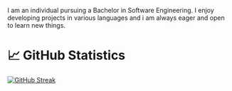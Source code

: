 I am an individual pursuing a Bachelor in Software Engineering. I enjoy developing projects in various languages and i am always eager and open to learn new things.

# 📈 GitHub Statistics
[![GitHub Streak](https://streak-stats.demolab.com/?user=Lol8005)](https://git.io/streak-stats)
<!--
**eiansiah/eiansiah** is a ✨ _special_ ✨ repository because its `README.md` (this file) appears on your GitHub profile.

Here are some ideas to get you started:

- 🔭 I’m currently working on ...
- 🌱 I’m currently learning ...
- 👯 I’m looking to collaborate on ...
- 🤔 I’m looking for help with ...
- 💬 Ask me about ...
- 📫 How to reach me: ...
- 😄 Pronouns: ...
- ⚡ Fun fact: ...
-->
